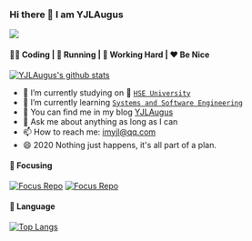 ### Hi there 👋 I am YJLAugus

![](https://komarev.com/ghpvc/?username=YJLAugus)

####  👨‍💻  Coding  |  :running:  Running  |  :office:  Working Hard  |  :hearts:  Be Nice

[![YJLAugus's github stats](https://github-readme-stats.vercel.app/api?username=YJLAugus&show_icons=true)](https://github.com/anuraghazra/github-readme-stats)

- 🔭 I’m currently studying on :school:  [`HSE University`](https://www.hse.ru/en/)
- 🌱 I’m currently learning [`Systems and Software Engineering`](https://www.hse.ru/en/ma/se/)
- 👯 You can find me in my blog  [YJLAugus](https://www.cnblogs.com/yjlaugus) 
- 💬 Ask me about anything as long as I can
- 📫 How to reach me: imyjl@qq.com
- 😄 2020 Nothing just happens, it's all part of a plan.


####  :rainbow:  Focusing

[![Focus Repo](https://github-readme-stats.vercel.app/api/pin/?username=YJLAugus&repo=Reinforcement-Learning-Notes)](https://github.com/YJLAugus/Reinforcement-Learning-Notes)
[![Focus Repo](https://github-readme-stats.vercel.app/api/pin/?username=YJLAugus&repo=Inios)](https://github.com/YJLAugus/Inios)

####  :hammer:  Language

[![Top Langs](https://github-readme-stats.vercel.app/api/top-langs/?username=YJLAugus&hide=html,css)](https://github.com/YJLAugus)




<!--


**wangyuheng/wangyuheng** is a ✨ _special_ ✨ repository because its `README.md` (this file) appears on your GitHub profile.

Here are some ideas to get you started:

- 🔭 I’m currently working on ...
- 🌱 I’m currently learning ...
- 👯 I’m looking to collaborate on ...
- 🤔 I’m looking for help with ...
- 💬 Ask me about ...
- 📫 How to reach me: ...
- 😄 Pronouns: ...
- ⚡ Fun fact: ...

[![wangyuheng's github stats](https://github-readme-stats.vercel.app/api?username=wangyuheng&show_icons=true&theme=gruvbox)](https://github.com/anuraghazra/github-readme-stats)

[![Top Langs](https://github-readme-stats.vercel.app/api/top-langs/?username=wangyuheng&hide=html)](https://github.com/anuraghazra/github-readme-stats)

[![ReadMe Card](https://github-readme-stats.vercel.app/api/pin/?username=anuraghazra&repo=github-readme-stats)](https://github.com/anuraghazra/github-readme-stats)


-->
